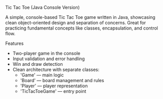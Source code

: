 Tic Tac Toe (Java Console Version)

A simple, console-based Tic Tac Toe game written in Java, showcasing clean object-oriented design and separation of concerns.
Great for practicing fundamental concepts like classes, encapsulation, and control flow.

Features

- Two-player game in the console
- Input validation and error handling
- Win and draw detection
- Clean architecture with separate classes:
  - 'Game' — main logic
  - 'Board' — board management and rules
  - 'Player' — player representation
  - 'TicTacToeGame' — entry point
